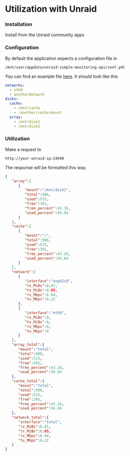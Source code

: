 # Utilization with Unraid
### Installation
Install from the Unraid community apps

### Configuration
By default the application expects a configuration file in 
```
/mnt/user/appdata/unraid-simple-monitoring-api/conf.yml
```

You can find an example file [here](https://github.com/NebN/unraid-simple-monitoring-api/blob/master/conf/conf.yml). It should look like this


```yaml
networks:
  - eth0
  - anotherNetwork
disks:
  cache:
    - /mnt/cache
    - /another/cache/mount
  array:
    - /mnt/disk1
    - /mnt/disk2
```

### Utilization
Make a request to 
```
http://your-unraid-ip:24940
```

The response will be formatted this way.

```json
{
   "array":[
      {
         "mount":"/mnt/disk1",
         "total":906,
         "used":515,
         "free":391,
         "free_percent":43.16,
         "used_percent":56.84
      }
   ],
   "cache":[
      {
         "mount":"/",
         "total":906,
         "used":515,
         "free":391,
         "free_percent":43.16,
         "used_percent":56.84
      }
   ],
   "network":[
      {
         "interface":"enp42s0",
         "rx_MiBs":0.81,
         "tx_MiBs":0.03,
         "rx_Mbps":6.84,
         "tx_Mbps":0.22
      },
      {
         "interface":"eth0",
         "rx_MiBs":0,
         "tx_MiBs":0,
         "rx_Mbps":0,
         "tx_Mbps":0
      }
   ],
   "array_total":{
      "mount":"total",
      "total":906,
      "used":515,
      "free":391,
      "free_percent":43.16,
      "used_percent":56.84
   },
   "cache_total":{
      "mount":"total",
      "total":906,
      "used":515,
      "free":391,
      "free_percent":43.16,
      "used_percent":56.84
   },
   "network_total":{
      "interface":"total",
      "rx_MiBs":0.81,
      "tx_MiBs":0.03,
      "rx_Mbps":6.84,
      "tx_Mbps":0.22
   }
}
```

